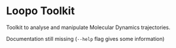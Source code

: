 # Loopo Toolkit

Toolkit to analyse and manipulate Molecular Dynamics trajectories.

Documentation still missing (`--help` flag gives some information)
